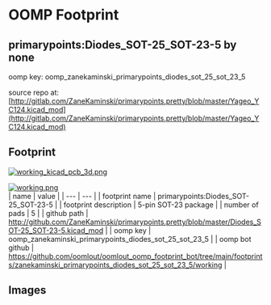 # OOMP Footprint  
## primarypoints:Diodes_SOT-25_SOT-23-5  by none  
  
oomp key: oomp_zanekaminski_primarypoints_diodes_sot_25_sot_23_5  
  
source repo at: [http://gitlab.com/ZaneKaminski/primarypoints.pretty/blob/master/Yageo_YC124.kicad_mod](http://gitlab.com/ZaneKaminski/primarypoints.pretty/blob/master/Yageo_YC124.kicad_mod)  
## Footprint  
  
[![working_kicad_pcb_3d.png](working_kicad_pcb_3d_600.png)](working_kicad_pcb_3d.png)  
  
[![working.png](working_600.png)](working.png)  
| name | value | 
| --- | --- | 
| footprint name | primarypoints:Diodes_SOT-25_SOT-23-5 | 
| footprint description | 5-pin SOT-23 package | 
| number of pads | 5 | 
| github path | http://github.com/ZaneKaminski/primarypoints.pretty/blob/master/Diodes_SOT-25_SOT-23-5.kicad_mod | 
| oomp key | oomp_zanekaminski_primarypoints_diodes_sot_25_sot_23_5 | 
| oomp bot github | https://github.com/oomlout/oomlout_oomp_footprint_bot/tree/main/footprints/zanekaminski_primarypoints_diodes_sot_25_sot_23_5/working | 
## Images  
